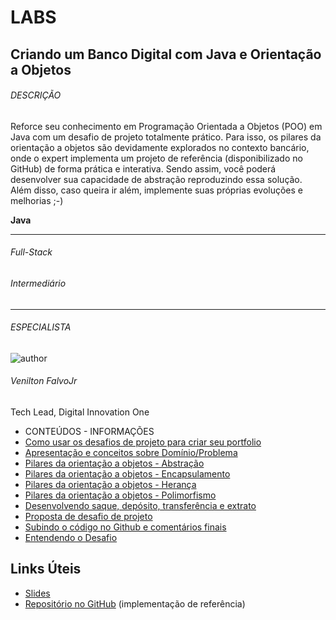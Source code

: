 # LABS

## Criando um Banco Digital com Java e Orientação a Objetos

###### DESCRIÇÃO

Reforce seu conhecimento em Programação Orientada a Objetos (POO)  em Java com um desafio de projeto totalmente prático. Para isso, os pilares da orientação a objetos são devidamente explorados no contexto bancário, onde o expert implementa um projeto de referência (disponibilizado no GitHub)    de forma prática e interativa. Sendo assim, você poderá desenvolver sua capacidade de abstração reproduzindo essa solução. Além disso, caso queira ir além, implemente suas próprias evoluções e melhorias ;-)  <br> 

**Java**

------

###### Full-Stack

###### Intermediário

------

###### ESPECIALISTA

![author](https://hermes.digitalinnovation.one/users/author/photos/76b931cf-84f8-4104-96fc-3610bff07431.jpeg)  <br> 

###### Venilton FalvoJr

Tech Lead, Digital Innovation One



- CONTEÚDOS - INFORMAÇÕES
- [Como usar os desafios de projeto para criar seu portfolio](https://web.dio.me/lab/criando-um-banco-digital-com-java-e-orientacao-objetos/learning/1f5144ac-ae5d-4a25-a8cd-dd36cdbd0809)  <br> 
- [Apresentação e conceitos sobre Domínio/Problema](https://web.dio.me/lab/criando-um-banco-digital-com-java-e-orientacao-objetos/learning/133f3c7e-4474-4582-8e78-987f038ab283)  <br>
- [Pilares da orientação a objetos - Abstração](https://web.dio.me/lab/criando-um-banco-digital-com-java-e-orientacao-objetos/learning/722fe69c-dd71-4441-ac2a-e01e888f342d)  <br> 
- [Pilares da orientação a objetos - Encapsulamento](https://web.dio.me/lab/criando-um-banco-digital-com-java-e-orientacao-objetos/learning/b6aaafb2-9b38-440f-a14a-a99779980623)  <br>
- [Pilares da orientação a objetos - Herança](https://web.dio.me/lab/criando-um-banco-digital-com-java-e-orientacao-objetos/learning/7fce6cb4-f125-4fec-8927-435eec7c89eb)  <br> 
- [Pilares da orientação a objetos - Polimorfismo](https://web.dio.me/lab/criando-um-banco-digital-com-java-e-orientacao-objetos/learning/7d6eeed8-9dfa-4710-bb0c-eb82a0f55bee)  <br> 
- [Desenvolvendo saque, depósito, transferência e extrato](https://web.dio.me/lab/criando-um-banco-digital-com-java-e-orientacao-objetos/learning/5394cef5-5bd3-4a54-8c6e-64a33e4b1ea0)  <br> 
- [Proposta de desafio de projeto](https://web.dio.me/lab/criando-um-banco-digital-com-java-e-orientacao-objetos/learning/6e2d97db-4d86-4eda-b918-cd0ad7b5dfaf)  <br> 
- [Subindo o código no Github e comentários finais](https://web.dio.me/lab/criando-um-banco-digital-com-java-e-orientacao-objetos/learning/d7137654-11c5-44d9-bf99-c1584cec9ee2)  <br> 
- [Entendendo o Desafio](https://web.dio.me/lab/criando-um-banco-digital-com-java-e-orientacao-objetos/learning/69a2a2a9-ca3c-4cf3-96f7-ca99b08ccf53)  <br>



## Links Úteis

- [Slides](https://docs.google.com/presentation/d/1sGnTlpJK0F08hSZebk8LNTsOkHVBivVu/edit?usp=sharing&ouid=105300330738120646134&rtpof=true&sd=true)
- [Repositório no GitHub](https://github.com/falvojr/dio-live-20210802) (implementação de referência)

 


